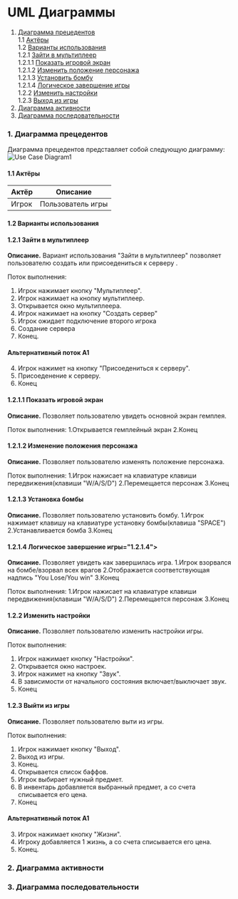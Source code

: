 # UML Диаграммы
1. [Диаграмма прецедентов](#1)<br>
1.1 [Актёры](#1.1)<br>
1.2 [Варианты использования](#1.2)<br>
1.2.1 [Зайти в мультиплеер ](#1.2.1)<br>
1.2.1.1 [Показать игровой экран](#1.2.1.1.1)<br>
1.2.1.2 [Изменить положение персонажа](#1.2.1.1.2)<br>
1.2.1.3 [Установить бомбу](#1.2.1.1.3)<br>
1.2.1.4 [Логическое завершение игры](#1.2.1.1.4)<br>
1.2.2 [Изменить настройки](#1.2.2)<br>
1.2.3 [Выход из игры](#1.2.3)<br>
2. [Диаграмма активности](#2)
3. [Диаграмма последовательности](#3)

### 1. Диаграмма прецедентов<a name="1"></a>
Диаграмма прецедентов представляет собой следующую диаграмму: 
![Use Case Diagram1](https://user-images.githubusercontent.com/49131712/66780895-9d3fdc00-eeda-11e9-8e02-5d7b64ac9fd3.jpg)

#### 1.1 Актёры<a name="1.1"></a>
Актёр | Описание
--- | ---
Игрок| Пользователь игры

#### 1.2 Варианты использования<a name="1.2"></a>
#### 1.2.1 Зайти в мультиплеер<a name="1.2.1"></a>
**Описание.** Вариант использования "Зайти в мультиплеер" позволяет пользователю создать или присоедениться к серверу .

Поток выполнения:
1. Игрок нажимает кнопку "Мультиплеер".
2. Игрок нажимает на кнопку мультиплеер.
3. Открывается окно мультиплеера.
4. Игрок нажимает на кнопку "Создать сервер"
5. Игрок ожидает подключение второго игрока
6. Создание сервера
7. Конец.
#### Альтернативный поток А1
4. Игрок нажимет на кнопку "Присоедениться к серверу".
5. Присоеденение к серверу.
6. Конец

#### 1.2.1.1 Показать игровой экран<a name="1.2.1.1"></a>
**Описание.** Позволяет пользователю увидеть основной экран гемплея.

Поток выполнения:
1.Открывается гемплейный экран
2.Конец

#### 1.2.1.2 Изменение положения персонажа<a name="1.2.1.2"></a>
**Описание.** Позволяет пользователю изменять положение персонажа.

Поток выполнения:
1.Игрок нажисает на клавиатуре клавиши передвижения(клавиши "W/A/S/D")
2.Перемещается персонаж
3.Конец

#### 1.2.1.3 Установка бомбы<a name="1.2.1.3"></a>
**Описание.** Позволяет пользователю установить бомбу.
1.Игрок нажимает клавишу на клавиатуре установку бомбы(клавиша "SPACE")
2.Устанавливается бомба
3.Конец

#### 1.2.1.4 Логическое завершение игры="1.2.1.4"></a>
**Описание.** Позволяет увидеть как завершилась игра.
1.Игрок взорвался на бомбе/взорвал всех врагов
2.Отображается соответствующая надпись "You Lose/You win"
3.Конец

Поток выполнения:
1.Игрок нажисает на клавиатуре клавиши передвижения(клавиши "W/A/S/D")
2.Перемещается персонаж
3.Конец


#### 1.2.2 Изменить настройки<a name="1.2.2"></a>
**Описание.** Позволяет пользователю изменить настройки игры.

Поток выполнения:
1. Игрок нажимает кнопку "Настройки".
2. Открывается окно настроек.
3. Игрок нажимет на кнопку "Звук".
4. В зависимости от начального состояния включает/выключает звук.
5. Конец

#### 1.2.3 Выйти из игры<a name="1.2.3"></a>
**Описание.** Позволяет пользователю выти из игры.

Поток выполнения:
1. Игрок нажимает кнопку "Выход".
2. Выход из игры.
3. Конец.
4. Открывается список баффов.
5. Игрок выбирает нужный предмет.
6. В инвентарь добавляется выбранный предмет, а со счета списывается его цена.
7. Конец
#### Альтернативный поток А1
3. Игрок нажимает кнопку "Жизни".
4. Игроку добавляется 1 жизнь, а со счета списывается его цена.
5. Конец.


### 2. Диаграмма активности<a name="2"></a>


### 3. Диаграмма последовательности<a name="3"></a>


